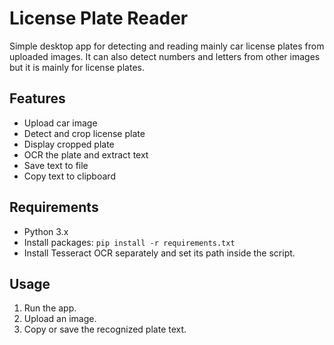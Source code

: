 # License Plate Reader

Simple desktop app for detecting and reading mainly car license plates from uploaded images. It can also detect numbers and letters from other images but it is mainly for license plates.

## Features
- Upload car image
- Detect and crop license plate
- Display cropped plate
- OCR the plate and extract text
- Save text to file
- Copy text to clipboard

## Requirements
- Python 3.x
- Install packages: `pip install -r requirements.txt`
- Install Tesseract OCR separately and set its path inside the script.

## Usage
1. Run the app.
2. Upload an image.
3. Copy or save the recognized plate text.

